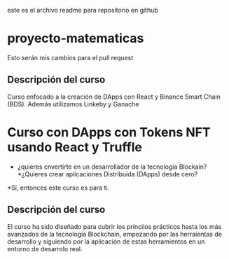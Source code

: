 este es el archivo readme para repositorio en github
# proyecto-matematicas

Esto serán mis cambios para el pull request

## Descripción del curso

Curso enfocado a la creación de DApps con React y Binance Smart Chain (BDS). Además utilizamos Linkeby y Ganache

# Curso con DApps con Tokens NFT usando React y Truffle

* ¿quieres cnvertirte en un desarrollador de la tecnología Blockain?
*¿Quieres crear aplicaciones Distribuida (DApps) desde cero?


*Sí, entonces este curso es para ti.

## Descripción del curso

El curso ha sido diseñado para cubrir los princiios prácticos hasta los más avanzados de la tecnología Blockchain, empezando por las herraientas de desarrollo y siguiendo por la aplicación de estas herramientos en un entorno de desarrolo real.